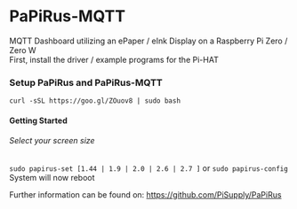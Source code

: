 # PaPiRus-MQTT
MQTT Dashboard utilizing an ePaper / eInk Display on a Raspberry Pi Zero / Zero W  
First, install the driver / example programs for the Pi-HAT

### Setup PaPiRus and PaPiRus-MQTT
```curl -sSL https://goo.gl/ZOuov8 | sudo bash```
#### Getting Started
###### Select your screen size
```sudo papirus-set [1.44 | 1.9 | 2.0 | 2.6 | 2.7 ]```
or
```sudo papirus-config```
System will now reboot

Further information can be found on: https://github.com/PiSupply/PaPiRus
